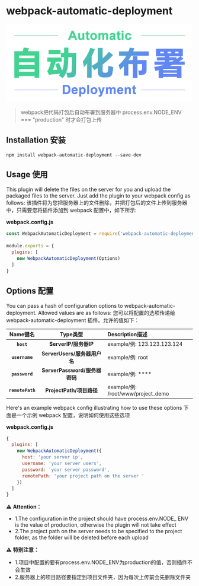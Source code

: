# webpack-automatic-deployment

<div style="text-align: center">
<img width="600" src="./src/assets/images/auto_header.png" alt="webpack-automatic-deployment" />
</div>

> webpack把代码打包后自动布署到服务器中
process.env.NODE_ENV === "production" 时才会打包上传

## Installation 安装

```console
npm install webpack-automatic-deployment --save-dev
```

## Usage 使用

This plugin will delete the files on the server for you and upload the packaged files to the server. Just add the plugin to your webpack config as follows:
该插件将为您把服务器上的文件删除，并把打包后的文件上传到服务器中，只需要您将插件添加到 webpack 配置中，如下所示:

**webpack.config.js**
```js
const WebpackAutomaticDeployment = require('webpack-automatic-deployment')

module.exports = {
  plugins: [
    new WebpackAutomaticDeployment(Options)
  ]
}
```

## Options 配置

You can pass a hash of configuration options to webpack-automatic-deployment. Allowed values are as follows:
您可以将配置的选项传递给 webpack-automatic-deployment 插件。允许的值如下：

|Name键名|Type类型|Description描述|
|:--:|:--:|:----------|
|**`host`**|**ServerIP/服务器IP**|example/例: 123.123.123.124|
|**`username`**|**ServerUsers/服务器用户名**|example/例: root|
|**`password`**|**ServerPassword/服务器密码**|example/例: ****|
|**`remotePath`**|**ProjectPath/项目路径**|example/例: /root/www/project_demo|

Here's an example webpack config illustrating how to use these options
下面是一个示例 webpack 配置，说明如何使用这些选项

**webpack.config.js**
```js
{
  plugins: [
    new WebpackAutomaticDeployment({
      host: 'your server ip',
      username: 'your server users',
      password: 'your server password',
      remotePath: 'your project path on the server '
    })
  ]
}
```

⚠️ **Attention：**
* 1.The configuration in the project should have process.env.NODE_ ENV is the value of production, otherwise the plugin will not take effect
* 2.The project path on the server needs to be specified to the project folder, as the folder will be deleted before each upload

⚠️ **特别注意：**
* 1.项目中配置的要有process.env.NODE_ENV为production的值，否则插件不会生效
* 2.服务器上的项目路径要指定到项目文件夹，因为每次上传前会先删除文件夹
